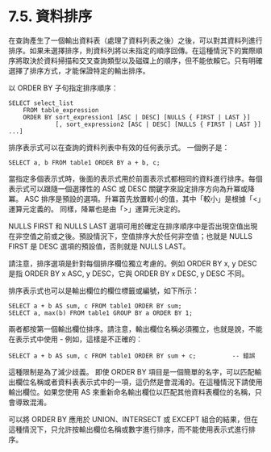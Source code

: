 # 7.5. 資料排序

在查詢產生了一個輸出資料表（處理了資料列表之後）之後，可以對其資料列進行排序。如果未選擇排序，則資料列將以未指定的順序回傳。在這種情況下的實際順序將取決於資料掃描和交叉查詢類型以及磁碟上的順序，但不能依賴它。只有明確選擇了排序方式，才能保證特定的輸出排序。

以 ORDER BY 子句指定排序順序：

```
SELECT select_list
    FROM table_expression
    ORDER BY sort_expression1 [ASC | DESC] [NULLS { FIRST | LAST }]
             [, sort_expression2 [ASC | DESC] [NULLS { FIRST | LAST }] ...]
```

排序表示式可以在查詢的資料列表中有效的任何表示式。 一個例子是：

```
SELECT a, b FROM table1 ORDER BY a + b, c;
```

當指定多個表示式時，後面的表示式用於前面表示式都相同的資料進行排序。每個表示式可以跟隨一個選擇性的 ASC 或 DESC 關鍵字來設定排序方向為升冪或降冪。 ASC 排序是預設的選項。升冪首先放置較小的值，其中「較小」是根據「<」運算元定義的。 同樣，降冪也是由「>」運算元決定的。

NULLS FIRST 和 NULLS LAST 選項可用於確定在排序順序中是否出現空值出現在非空值之前或之後。預設情況下，空值排序大於任何非空值；也就是 NULLS FIRST 是 DESC 選項的預設值，否則就是 NULLS LAST。

請注意，排序選項是針對每個排序欄位獨立考慮的。例如 ORDER BY x, y DESC 是指 ORDER BY x ASC, y DESC，它與 ORDER BY x DESC, y DESC 不同。

排序表示式也可以是輸出欄位的欄位標籤或編號，如下所示：

```
SELECT a + b AS sum, c FROM table1 ORDER BY sum;
SELECT a, max(b) FROM table1 GROUP BY a ORDER BY 1;
```

兩者都按第一個輸出欄位排序。請注意，輸出欄位名稱必須獨立，也就是說，不能在表示式中使用 - 例如，這樣是不正確的：

```
SELECT a + b AS sum, c FROM table1 ORDER BY sum + c;          -- 錯誤
```

這種限制是為了減少歧義。 即使 ORDER BY 項目是一個簡單的名字，可以匹配輸出欄位名稱或者資料表表示式中的一項，這仍然是會混淆的。在這種情況下請使用輸出欄位。如果您使用 AS 來重新命名輸出欄位以匹配其他資料表欄位的名稱，只會導致混淆。

可以將 ORDER BY 應用於 UNION、INTERSECT 或 EXCEPT 組合的結果，但在這種情況下，只允許按輸出欄位名稱或數字進行排序，而不能使用表示式進行排序。
